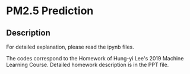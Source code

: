 # PM2.5 Prediction

## Description

For detailed explanation, please read the ipynb files.

The codes correspond to the Homework of Hung-yi Lee's 2019 Machine Learning Course. Detailed homework description is in the PPT file.







